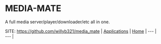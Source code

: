 # MEDIA-MATE

 A full media server/player/downloader/etc all in one.

 SITE: https://github.com/willyb321/media_mate
 | [Applications](https://portable-linux-apps.github.io/apps.html) | [Home](https://portable-linux-apps.github.io)
 | --- | --- |
